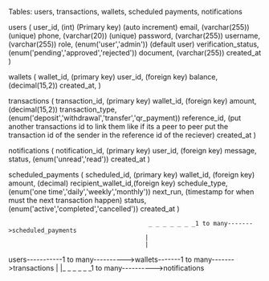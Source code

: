 <!-- database structure -->

Tables: users, transactions, wallets, scheduled payments, notifications

users (
user_id, (int) (Primary key) (auto increment)
email, (varchar(255)) (unique)
phone, (varchar(20)) (unique)
password, (varchar(255))
username, (varchar(255))
role, (enum('user','admin')) (default user)
verification_status, (enum('pending','approved','rejected'))
document, (varchar(255))
created_at
)

wallets (
wallet_id, (primary key)
user_id, (foreign key)
balance, (decimal(15,2))
created_at,
)

transactions (
transaction_id, (primary key)
wallet_id, (foreign key)
amount, (decimal(15,2))
transaction_type, (enum('deposit','withdrawal','transfer','qr_payment))
reference_id, (put another transactions id to link them like if its a peer to peer put the transaction id of the sender in the reference id of the reciever)
created_at
)

notifications (
notification_id, (primary key)
user_id, (foreign key)
message,
status, (enum('unread','read'))
created_at
)

scheduled_payments (
scheduled_id, (primary key)
wallet_id, (foreign key)
amount, (decimal)
recipient_wallet_id,(foreign key)
schedule_type, (enum('one time','daily','weekly','monthly'))
next_run, (timestamp for when must the next transaction happen)
status, (enum('active','completed','cancelled'))
created_at
)

                                           _ _ _ _ _ _ _1 to many------->scheduled_payments
                                          |
                                          |

users-----------1 to many---------->wallets-------1 to many------->transactions
|
|\_ \_ \_ \_ \_ \_1 to many---------->notifications

<!-- database structure end -->
